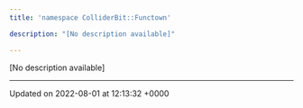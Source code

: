 ```yaml
---
title: 'namespace ColliderBit::Functown'

description: "[No description available]"

---
```







[No description available]






-------------------------------

Updated on 2022-08-01 at 12:13:32 +0000